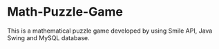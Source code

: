 # Math-Puzzle-Game
This is a mathematical puzzle game developed by using Smile API, Java Swing and MySQL database.
